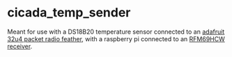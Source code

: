 # cicada_temp_sender

Meant for use with a DS18B20 temperature sensor connected to an [adafruit 32u4 packet radio feather](https://www.adafruit.com/product/3077), with a raspberry pi connected to an [RFM69HCW receiver](https://www.adafruit.com/product/3071).
